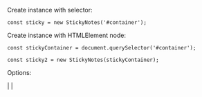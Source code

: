 Create instance with selector:

`const sticky = new StickyNotes('#container');`


Create instance with HTMLElement node:

`const stickyContainer = document.querySelector('#container');`

`const sticky2 = new StickyNotes(stickyContainer);`

Options:

| |
